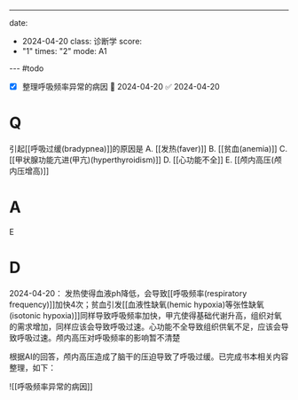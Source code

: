 ---
date:
  - 2024-04-20
class: 诊断学
score:
  - "1"
times: "2"
mode: A1

--- #todo
- [x] 整理呼吸频率异常的病因 📅 2024-04-20 ✅ 2024-04-20


# Q
引起[[呼吸过缓(bradypnea)]]的原因是
A. [[发热(faver)]]
B. [[贫血(anemia)]]
C. [[甲状腺功能亢进(甲亢)(hyperthyroidism)]]
D. [[心功能不全]] 
E. [[颅内高压(颅内压增高)]]

# A

E



# D
2024-04-20：
发热使得血液ph降低，会导致[[呼吸频率(respiratory frequency)]]加快4次；贫血引发[[血液性缺氧(hemic hypoxia)等张性缺氧(isotonic hypoxia)]]同样导致呼吸频率加快，甲亢使得基础代谢升高，组织对氧的需求增加，同样应该会导致呼吸过速。心功能不全导致组织供氧不足，应该会导致呼吸过速。颅内高压对呼吸频率的影响暂不清楚

根据AI的回答，颅内高压造成了脑干的压迫导致了呼吸过缓。已完成书本相关内容整理，如下：

![[呼吸频率异常的病因]]


